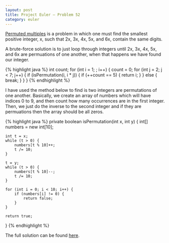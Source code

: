 ```yaml
---
layout: post
title: Project Euler — Problem 52
category: euler
---
```


[Permuted multiples](https://projecteuler.net/problem=52) is a problem in which one must find the smallest positive integer, x, such that 2x, 3x, 4x, 5x, and 6x, contain the same digits.

A brute-force solution is to just loop through integers until 2x, 3x, 4x, 5x, and 6x are permuations of one another, when that happens we have found our integer.

{% highlight java %}
int count;
for (int i = 1; ; i++) {
    count = 0;
    for (int j = 2; j < 7; j++) {
        if (isPermutation(i, i * j)) {
            if (++count == 5) {
                return i;
            }
        } else {
            break;
        }
    }
}
{% endhighlight %}

I have used the method below to find is two integers are permutations of one another. Basically, we create an array of numbers which will have indices 0 to 9, and then count how many occurrences are in the first integer. Then, we just do the inverse to the second integer and if they are permuations then the array should be all zeros.

{% highlight java %}
private boolean isPermutation(int x, int y) {
    int[] numbers = new int[10];

    int t = x;
    while (t > 0) {
        numbers[t % 10]++;
        t /= 10;
    }

    t = y;
    while (t > 0) {
        numbers[t % 10]--;
        t /= 10;
    }

    for (int i = 0; i < 10; i++) {
        if (numbers[i] != 0) {
            return false;
        }
    }

    return true;
}
{% endhighlight %}

The full solution can be found [here](https://github.com/luisramalho/euler/blob/master/Problem052.java).
